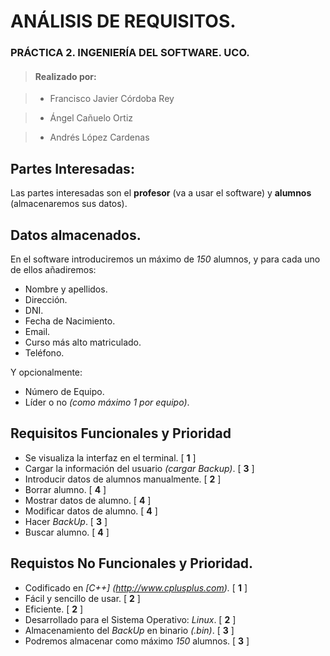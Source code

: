 # ANÁLISIS DE REQUISITOS.

### PRÁCTICA 2. INGENIERÍA DEL SOFTWARE. UCO.
> #### Realizado por:

> * Francisco Javier Córdoba Rey

> * Ángel Cañuelo Ortiz

> * Andrés López Cardenas


## Partes Interesadas:
Las partes interesadas son el **profesor** (va a usar el software) y **alumnos** (almacenaremos sus datos).

## Datos almacenados.

En el software introduciremos un máximo de _150_ alumnos, y para cada uno de ellos añadiremos:

* Nombre y apellidos.
* Dirección.
* DNI.
* Fecha de Nacimiento.
* Email.
* Curso más alto matriculado.
* Teléfono.

Y opcionalmente:

* Número de Equipo.
* Líder o no _(como máximo 1 por equipo)_.

## Requisitos Funcionales y Prioridad
* Se visualiza la interfaz en el terminal. [ **1** ]
* Cargar la información del usuario _(cargar Backup)_. [ **3** ]
* Introducir datos de alumnos manualmente. [ **2** ]
* Borrar alumno. [ **4** ]
* Mostrar datos de alumno. [ **4** ]
* Modificar datos de alumno. [ **4** ]
* Hacer _BackUp_. [ **3** ]
* Buscar alumno. [ **4** ]

## Requistos No Funcionales y Prioridad.
* Codificado en _[C++] (http://www.cplusplus.com)._ [ **1** ]
* Fácil y sencillo de usar. [ **2** ]
* Eficiente. [ **2** ]
* Desarrollado para el Sistema Operativo: _Linux_. [ **2** ]
* Almacenamiento del _BackUp_ en binario _(.bin)_. [ **3** ]
* Podremos almacenar como máximo _150_ alumnos. [ **3** ]
